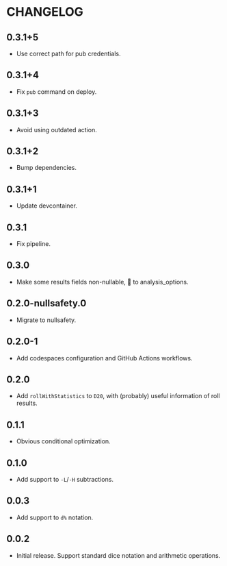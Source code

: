 # CHANGELOG

## 0.3.1+5
- Use correct path for pub credentials.

## 0.3.1+4
- Fix `pub` command on deploy.

## 0.3.1+3
- Avoid using outdated action.

## 0.3.1+2
- Bump dependencies.

## 0.3.1+1
- Update devcontainer.

## 0.3.1
- Fix pipeline.

## 0.3.0
- Make some results fields non-nullable, 💅 to analysis_options.

## 0.2.0-nullsafety.0
- Migrate to nullsafety.

## 0.2.0-1
- Add codespaces configuration and GitHub Actions workflows.

## 0.2.0
- Add `rollWithStatistics` to `D20`, with (probably) useful information of roll results.

## 0.1.1
- Obvious conditional optimization.

## 0.1.0
- Add support to `-L`/`-H` subtractions.

## 0.0.3
- Add support to `d%` notation.

## 0.0.2
- Initial release. Support standard dice notation and arithmetic operations.
